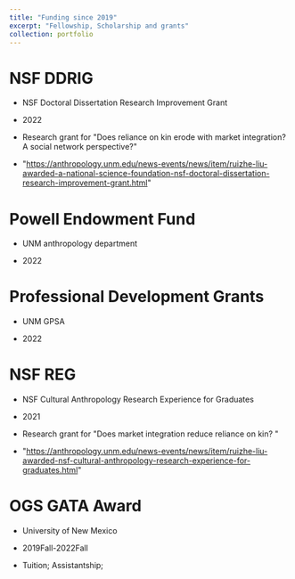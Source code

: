 ```yaml
---
title: "Funding since 2019"
excerpt: "Fellowship, Scholarship and grants"
collection: portfolio
---
```


NSF DDRIG 
======
- NSF Doctoral Dissertation Research Improvement Grant

- 2022

- Research grant for "Does reliance on kin erode with market integration? A social network perspective?"

- "https://anthropology.unm.edu/news-events/news/item/ruizhe-liu-awarded-a-national-science-foundation-nsf-doctoral-dissertation-research-improvement-grant.html"


Powell Endowment Fund
======
- UNM anthropology department

- 2022


Professional Development Grants
======
- UNM GPSA

- 2022


NSF REG 
======
- NSF Cultural Anthropology Research Experience for Graduates 

- 2021

- Research grant for "Does market integration reduce reliance on kin? "

- "https://anthropology.unm.edu/news-events/news/item/ruizhe-liu-awarded-nsf-cultural-anthropology-research-experience-for-graduates.html"


OGS GATA Award
======
- University of New Mexico

- 2019Fall-2022Fall

- Tuition; Assistantship; 









